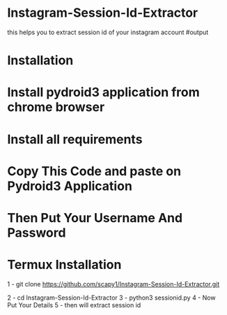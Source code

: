 # Instagram-Session-Id-Extractor
this helps you to extract session id of your instagram account 
#output



# Installation 

# Install pydroid3 application from chrome browser
# Install all requirements
# Copy This Code and paste on Pydroid3 Application
# Then Put Your Username And Password






# Termux Installation
1 - git clone https://github.com/scapy1/Instagram-Session-Id-Extractor.git

2 - cd Instagram-Session-Id-Extractor 
3 - python3 sessionid.py
4 - Now Put Your Details 
5 - then will extract session id 
